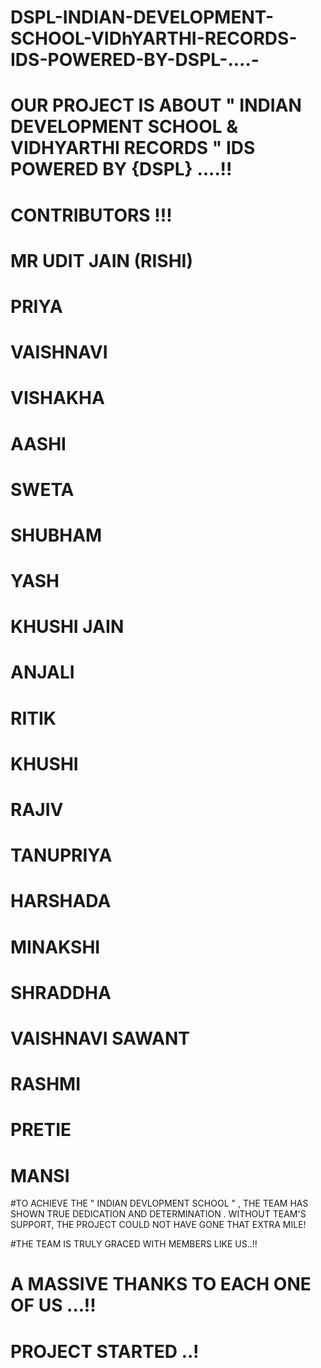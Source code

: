 # DSPL-INDIAN-DEVELOPMENT-SCHOOL-VIDhYARTHI-RECORDS-IDS-POWERED-BY-DSPL-....-
# OUR PROJECT IS ABOUT    " INDIAN DEVELOPMENT  SCHOOL &amp; VIDHYARTHI RECORDS " IDS POWERED BY {DSPL} ....!!

# CONTRIBUTORS !!!

# MR UDIT JAIN (RISHI)
# PRIYA
# VAISHNAVI
# VISHAKHA 
# AASHI
# SWETA
# SHUBHAM
# YASH
# KHUSHI JAIN
# ANJALI
# RITIK
# KHUSHI
# RAJIV
# TANUPRIYA
# HARSHADA
# MINAKSHI
# SHRADDHA 
# VAISHNAVI SAWANT
# RASHMI
# PRETIE
# MANSI

#TO ACHIEVE THE "  INDIAN DEVLOPMENT SCHOOL  " , THE TEAM HAS SHOWN TRUE DEDICATION AND DETERMINATION . WITHOUT TEAM'S SUPPORT,  THE PROJECT COULD NOT HAVE GONE THAT EXTRA MILE!



#THE TEAM IS TRULY GRACED WITH MEMBERS LIKE US..!!



# A MASSIVE THANKS TO EACH ONE OF US ...!!


# PROJECT STARTED ..!
